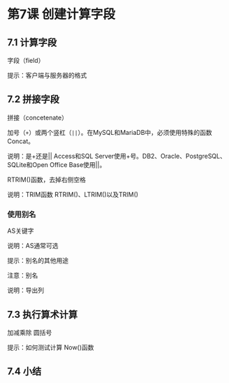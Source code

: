 # 第7课 创建计算字段

## 7.1 计算字段

字段（field）

提示：客户端与服务器的格式

## 7.2 拼接字段

拼接（concetenate）

加号（`+`）或两个竖杠（`||`）。在MySQL和MariaDB中，必须使用特殊的函数Concat。

说明：是+还是||	Access和SQL Server使用+号。DB2、Oracle、PostgreSQL、SQLite和Open Office Base使用||。

RTRIM()函数，去掉右侧空格

说明：TRIM函数	RTRIM()、LTRIM()以及TRIM()

### 使用别名

AS关键字

说明：AS通常可选

提示：别名的其他用途

注意：别名

说明：导出列

## 7.3 执行算术计算

加减乘除	圆括号

提示：如何测试计算	Now()函数

## 7.4 小结